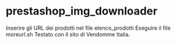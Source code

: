 # prestashop_img_downloader

Inserire gli URL dei prodotti nel file elenco_prodotti
Eseguire il file moreurl.sh
Testato con il sito di Vendomme Italia.
